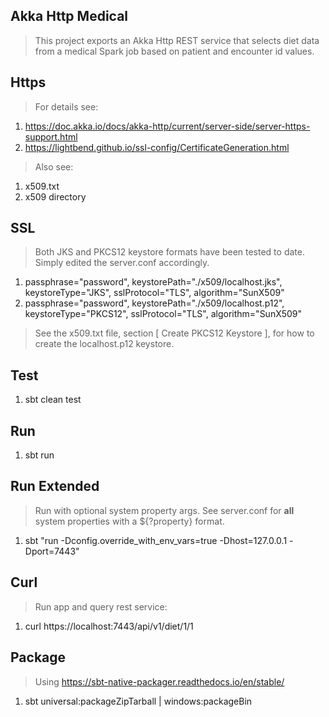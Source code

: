 Akka Http Medical
-----------------
>This project exports an Akka Http REST service that selects diet data from a medical Spark job based on
>patient and encounter id values.

Https
-----
>For details see:
1. https://doc.akka.io/docs/akka-http/current/server-side/server-https-support.html
2. https://lightbend.github.io/ssl-config/CertificateGeneration.html
>Also see:
1. x509.txt
2. x509 directory

SSL
---
>Both JKS and PKCS12 keystore formats have been tested to date. Simply edited the server.conf accordingly.
1. passphrase="password", keystorePath="./x509/localhost.jks", keystoreType="JKS", sslProtocol="TLS", algorithm="SunX509"
2. passphrase="password", keystorePath="./x509/localhost.p12", keystoreType="PKCS12", sslProtocol="TLS", algorithm="SunX509"
>See the x509.txt file, section [ Create PKCS12 Keystore ], for how to create the localhost.p12 keystore.    

Test
----
1. sbt clean test

Run
---
1. sbt run

Run Extended
------------
>Run with optional system property args. See server.conf for **all** system properties with a ${?property} format.
1. sbt "run -Dconfig.override_with_env_vars=true -Dhost=127.0.0.1 -Dport=7443"

Curl
----
>Run app and query rest service:
1. curl https://localhost:7443/api/v1/diet/1/1

Package
-------
>Using https://sbt-native-packager.readthedocs.io/en/stable/
1. sbt universal:packageZipTarball | windows:packageBin